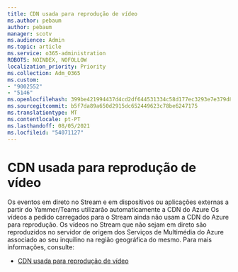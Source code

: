 ```yaml
---
title: CDN usada para reprodução de vídeo
ms.author: pebaum
author: pebaum
manager: scotv
ms.audience: Admin
ms.topic: article
ms.service: o365-administration
ROBOTS: NOINDEX, NOFOLLOW
localization_priority: Priority
ms.collection: Adm_O365
ms.custom:
- "9002552"
- "5146"
ms.openlocfilehash: 399be421994437d4cd2df644531334c58d177ec3293e7e379d84cd8326823a63
ms.sourcegitcommit: b5f7da89a650d2915dc652449623c78be6247175
ms.translationtype: MT
ms.contentlocale: pt-PT
ms.lasthandoff: 08/05/2021
ms.locfileid: "54071127"
---
```

# <a name="cdn-used-for-video-playback"></a>CDN usada para reprodução de vídeo

Os eventos em direto no Stream e em dispositivos ou aplicações externas a partir do Yammer/Teams utilizarão automaticamente a CDN do Azure Os vídeos a pedido carregados para o Stream ainda não usam a CDN do Azure para reprodução. Os vídeos no Stream que não sejam em direto são reproduzidos no servidor de origem dos Serviços de Multimédia do Azure associado ao seu inquilino na região geográfica do mesmo. Para mais informações, consulte:

- [CDN usada para reprodução de vídeo](https://docs.microsoft.com/stream/network-overview#cdn-used-for-video-playback)
